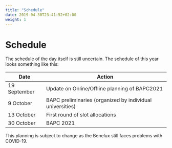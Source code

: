 ```yaml
---
title: "Schedule"
date: 2019-04-30T23:41:52+02:00
weight: 1
---
```


# Schedule

The schedule of the day itself is still uncertain. The schedule of this year looks something like this:

| Date         | Action                                                    |
| ------------ | --------------------------------------------------------- |
| 19 September | Update on Online/Offline planning of BAPC2021             |
| 9 October    | BAPC preliminaries (organized by individual universities) |
| 13 October   | First round of slot allocations                           |
| 30 October   | BAPC 2021                                                 |

This planning is subject to change as the Benelux still faces problems with COVID-19.
